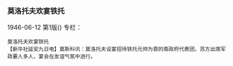 ### 莫洛托夫欢宴铁托

1946-06-12
第1版()
专栏：

    莫洛托夫欢宴铁托
    【新华社延安九日电】莫斯科讯：莫洛托夫设宴招待铁托元帅为首的南政府代表团，苏方出席军政要人多人，宴会在友谊气氛中进行。
